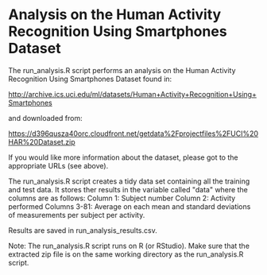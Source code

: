 Analysis on the Human Activity Recognition Using Smartphones Dataset
====================================================================

The run_analysis.R script performs an analysis on the Human Activity Recognition Using Smartphones Dataset found in:

http://archive.ics.uci.edu/ml/datasets/Human+Activity+Recognition+Using+Smartphones 

and downloaded from:

https://d396qusza40orc.cloudfront.net/getdata%2Fprojectfiles%2FUCI%20HAR%20Dataset.zip 

If you would like more information about the dataset, please got to the appropriate URLs (see above).

The run_analysis.R script creates a tidy data set containing all the training and test data. It stores ther results in the variable called "data" where the columns are as follows:
Column 1: Subject number
Column 2: Activity performed
Columns 3-81: Average on each mean and standard deviations of measurements per subject per activity.

Results are saved in run_analysis_results.csv.

Note: The run_analysis.R script runs on R (or RStudio). Make sure that the extracted zip file is on the same working directory as the run_analysis.R script.